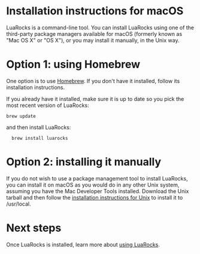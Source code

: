 # Installation instructions for macOS

LuaRocks is a command-line tool. You can install LuaRocks using one of the
third-party package managers available for macOS (formerly known as "Mac OS X"
or "OS X"), or you may install it manually, in the Unix way.

# Option 1: using Homebrew 

One option is to use [Homebrew](https://brew.sh). If you don't have it
installed, follow its installation instructions.

If you already have it installed, make sure it is up to date so you pick the
most recent version of LuaRocks:

```
brew update
```

and then install LuaRocks:

```
  brew install luarocks
```

# Option 2: installing it manually 

If you do not wish to use a package management tool to install LuaRocks, you
can install it on macOS as you would do in any other Unix system, assuming you
have the Mac Developer Tools installed. Download the Unix tarball and then
follow the [installation instructions for
Unix](installation_instructions_for_unix.md) to install it to /usr/local.

# Next steps 

Once LuaRocks is installed, learn more about [using
LuaRocks](using_luarocks.md).



